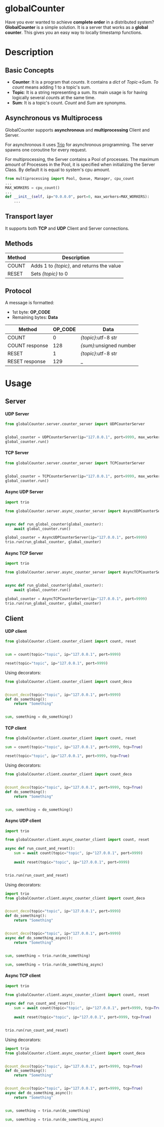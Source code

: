 # globalCounter
Have you ever wanted to achieve **complete order** in a distributed system? **GlobalCounter** is a simple solution. It is a server that works as a **global counter**. This gives you an easy way to locally timestamp functions.

# Description
## Basic Concepts
- **Counter**: It is a program that *counts*. It contains a *dict* of *Topic*->*Sum*. *To count* means adding 1 to a topic's sum. 
- **Topic**: It is a string representing a sum. Its main usage is for having logically several *count*s at the same time.
- **Sum**: It is a topic's count. *Count* and *Sum* are synonyms.

## Asynchronous vs Multiprocess
GlobalCounter supports **asynchronous** and **multiprocessing** Client and Server. 

For asynchronous it uses [Trio](https://github.com/python-trio/trio) for asynchronous programming. The server spawns one coroutine for every request.

For multiprocessing, the Server contains a Pool of processes. The maximum amount of Processes in the Pool, it is specified when initializing the Server Class. By default it is equal to system's cpu amount.

```python
from multiprocessing import Pool, Queue, Manager, cpu_count
...
MAX_WORKERS = cpu_count()
...
def __init__(self, ip="0.0.0.0", port=0, max_workers=MAX_WORKERS):
    ...

```


## Transport layer
It supports both **TCP** and **UDP** Client and Server connections.

## Methods
|Method|Description|
|---|----|
|COUNT|Adds 1 to *{topic}*, and returns the value|
|RESET|Sets *{topic}* to 0|

## Protocol
A message is formatted: 
- 1st byte: **OP_CODE**
- Remaining bytes: **Data**
 

|Method|OP_CODE|Data|
|---|---|---|
|COUNT|0|*{topic}*:utf-8 str|
|COUNT response|128|*{sum}*:unsigned number|
|RESET|1|*{topic}*:utf-8 str|
|RESET response|129|_|

# Usage

## Server
#### UDP Server
```python
from globalCounter.server.counter_server import UDPCounterServer


global_counter = UDPCounterServer(ip="127.0.0.1", port=9999, max_workers=4)
global_counter.run()
```

#### TCP Server
```python
from globalCounter.server.counter_server import TCPCounterServer


global_counter = TCPCounterServer(ip="127.0.0.1", port=9999, max_workers=4)
global_counter.run()
```

#### Async UDP Server
```python
import trio

from globalCounter.server.async_counter_server import AsyncUDPCounterServer


async def run_global_counter(global_counter):
    await global_counter.run()

global_counter = AsyncUDPCounterServer(ip="127.0.0.1", port=9999)
trio.run(run_global_counter, global_counter)
```

#### Async TCP Server
```python
import trio

from globalCounter.server.async_counter_server import AsyncTCPCounterServer


async def run_global_counter(global_counter):
    await global_counter.run()

global_counter = AsyncTCPCounterServer(ip="127.0.0.1", port=9999)
trio.run(run_global_counter, global_counter)
```

## Client
#### UDP client
```python
from globalCounter.client.counter_client import count, reset


sum = count(topic="topic", ip="127.0.0.1", port=9999)

reset(topic="topic", ip="127.0.0.1", port=9999)

```
Using decorators:
```python
from globalCounter.client.counter_client import count_deco


@count_deco(topic="topic", ip="127.0.0.1", port=9999)
def do_something():
    return "Something"


sum, something = do_something()
```
#### TCP client
```python
from globalCounter.client.counter_client import count, reset

sum = count(topic="topic", ip="127.0.0.1", port=9999, tcp=True)

reset(topic="topic", ip="127.0.0.1", port=9999, tcp=True)

```
Using decorators:
```python
from globalCounter.client.counter_client import count_deco


@count_deco(topic="topic", ip="127.0.0.1", port=9999, tcp=True)
def do_something():
    return "Something"


sum, something = do_something()
```
#### Async UDP client
```python
import trio

from globalCounter.client.async_counter_client import count, reset

async def run_count_and_reset():
    sum = await count(topic="topic", ip="127.0.0.1", port=9999)
    
    await reset(topic="topic", ip="127.0.0.1", port=9999)


trio.run(run_count_and_reset)

```
Using decorators:
```python
import trio
from globalCounter.client.async_counter_client import count_deco


@count_deco(topic="topic", ip="127.0.0.1", port=9999)
def do_something():
    return "Something"


@count_deco(topic="topic", ip="127.0.0.1", port=9999)
async def do_something_async():
    return "Something"


sum, something = trio.run(do_something)

sum, something = trio.run(do_something_async)
```
#### Async TCP client
```python
import trio

from globalCounter.client.async_counter_client import count, reset

async def run_count_and_reset():
    sum = await count(topic="topic", ip="127.0.0.1", port=9999, tcp=True)
    
    await reset(topic="topic", ip="127.0.0.1", port=9999, tcp=True)


trio.run(run_count_and_reset)

```
Using decorators:
```python
import trio
from globalCounter.client.async_counter_client import count_deco


@count_deco(topic="topic", ip="127.0.0.1", port=9999, tcp=True)
def do_something():
    return "Something"


@count_deco(topic="topic", ip="127.0.0.1", port=9999, tcp=True)
async def do_something_async():
    return "Something"


sum, something = trio.run(do_something)

sum, something = trio.run(do_something_async)